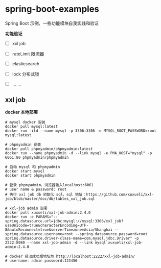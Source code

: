 # spring-boot-examples
Spring Boot 示例，一些功能模块自我实践和验证

**功能验证**

- [ ] xxl job
- [ ] rateLimit 限流器
- [ ] elasticsearch
- [ ] lock 分布式锁
- [ ] ... ...



## xxl job

**docker 本地部署**

```shell
# mysql docker 安装
docker pull mysql:latest
docker run -itd --name mysql -p 3306:3306 -e MYSQL_ROOT_PASSWORD=root mysql:latest

# phpmyadmin 安装
docker pull phpmyadmin/phpmyadmin:latest
docker run --name phpmyadmin -d --link mysql -e PMA_HOST="mysql" -p 6061:80 phpmyadmin/phpmyadmin

# 启动 mysql 和 phpmyadmin
docker start mysql
docker start phpmyadmin

# 登录 phpmyadmin，浏览器输入localhost:6061
# user name & password: root
# 执行 xxl job db 初始化 sql，sql 地址：https://github.com/xuxueli/xxl-job/blob/master/doc/db/tables_xxl_job.sql

# xxl-job admin 部署
docker pull xuxueli/xxl-job-admin:2.4.0
docker run -e PARAMS="--spring.datasource.url=jdbc:mysql://mysql:3306/xxl_job?useUnicode=true&characterEncoding=UTF-8&autoReconnect=true&serverTimezone=Asia/Shanghai --spring.datasource.username=root --spring.datasource.password=root spring.datasource.driver-class-name=com.mysql.jdbc.Driver" -p 2222:8080 --name xxl-job-admin -d --link mysql xuxueli/xxl-job-admin:2.4.0

# docker 启动成功后地址为 http://localhost:2222/xxl-job-admin/ 
# username: admin password:123456
```